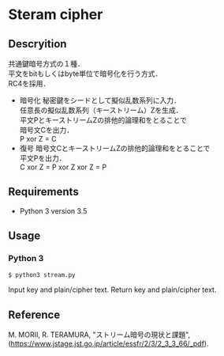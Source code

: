 # Steram cipher
## Descryition
共通鍵暗号方式の１種．  
平文をbitもしくはbyte単位で暗号化を行う方式．  
RC4を採用．
- 暗号化
秘密鍵をシードとして擬似乱数系列に入力．  
任意長の擬似乱数系列（キーストリーム）Zを生成．  
平文PとキーストリームZの排他的論理和をとることで  
暗号文Cを出力．  
P xor Z = C  
- 復号
暗号文CとキーストリームZの排他的論理和をとることで  
平文Pを出力．  
C xor Z = P xor Z xor Z = P  

## Requirements
* Python 3 version 3.5
## Usage
### Python 3
```sh
$ python3 stream.py
```
Input key and plain/cipher text.
Return key and plain/cipher text.

## Reference
M. MORII, R. TERAMURA, "ストリーム暗号の現状と課題", (https://www.jstage.jst.go.jp/article/essfr/2/3/2_3_3_66/_pdf).
